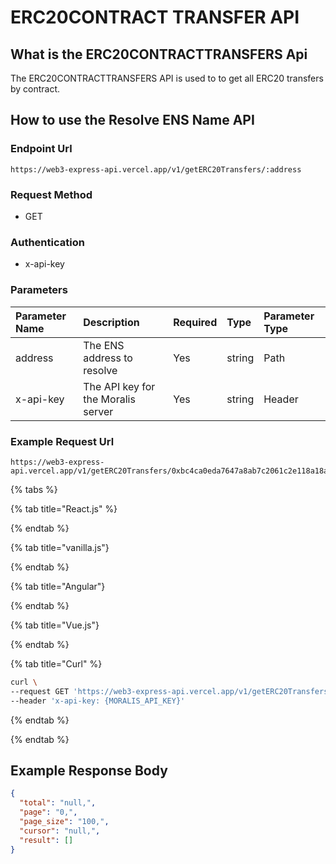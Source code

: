 # ERC20CONTRACT TRANSFER API

## What is the ERC20CONTRACTTRANSFERS Api

The ERC20CONTRACTTRANSFERS API is used to to get all ERC20 transfers by contract.

<!-- How to call the enpiont  -->

## How to use the Resolve ENS Name API

### Endpoint Url

```text
https://web3-express-api.vercel.app/v1/getERC20Transfers/:address
```

### Request Method

* GET

### Authentication

* x-api-key

### Parameters

| Parameter Name | Description | Required | Type | Parameter Type |
| :--- | :--- | :--- | :--- | :--- |
| address | The ENS address to resolve | Yes | string | Path |
|x-api-key| The API key for the Moralis server | Yes | string | Header |

### Example Request Url

```text
https://web3-express-api.vercel.app/v1/getERC20Transfers/0xbc4ca0eda7647a8ab7c2061c2e118a18a936f13d
```

<!-- tabs -->

{% tabs %}

{% tab title="React.js" %}

{% endtab %}

{% tab title="vanilla.js"}

{% endtab %}

{% tab title="Angular"}

{% endtab %}

{% tab title="Vue.js"}

{% endtab %}

{% tab title="Curl" %}

```bash
curl \
--request GET 'https://web3-express-api.vercel.app/v1/getERC20Transfers/0xbc4ca0eda7647a8ab7c2061c2e118a18a936f13d' \
--header 'x-api-key: {MORALIS_API_KEY}'
```

{% endtab %}

{% endtab %}

## Example Response Body

```json
{
  "total": "null,",
  "page": "0,",
  "page_size": "100,",
  "cursor": "null,",
  "result": []
}
```
